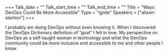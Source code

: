 +++
Talk_date = ""
Talk_start_time = ""
Talk_end_time = ""
Title = "Ways DevOps Could Be More Accessible"
Type = "ignite"
Speakers = ["alison-stanton"]
+++

I probably am doing DevOps without even knowing it. When I discovered the DevOps Dictionary definition of “goat” I fell in love. My perspective on DevOps as a self-taught woman in technology and what the DevOps community could be more inclusive and accessible to me and other people I know.
